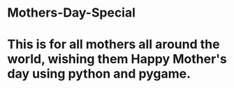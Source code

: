 # Mothers-Day-Special

<h1>This is for all mothers all around the world, wishing them Happy Mother's day using python and pygame.</h1>
